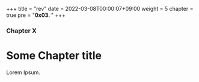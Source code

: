 +++
title = "rev"
date = 2022-03-08T00:00:07+09:00
weight = 5
chapter = true
pre = "<b>0x03. </b>"
+++

### Chapter X

# Some Chapter title

Lorem Ipsum.